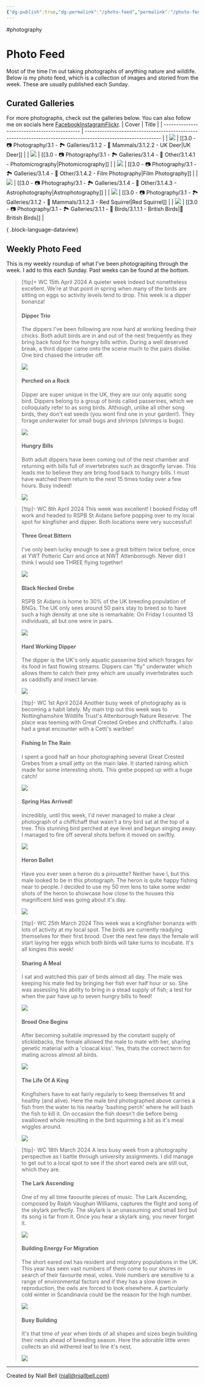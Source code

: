 ```yaml
---
{"dg-publish":true,"dg-permalink":"/photo-feed","permalink":"/photo-feed/","title":"📷 Photo Feed","contentClasses":"cards cards-cols-3 cards-cover cards-cover-no-border cards-title-hide-icons","noteIcon":null,"created":"2024-04-14T18:48:02.767+01:00","updated":"2024-04-26T21:38:55.749+01:00"}
---
```


#photography 
# Photo Feed

Most of the time I'm out taking photographs of anything nature and wildlife. Below is my photo feed, which is a collection of images and storied from the week. These are usually published each Sunday.

## Curated Galleries

For more photographs, check out the galleries below. You can also follow me on socials here [Facebook](https://www.facebook.com/Naturewithniall/)[Instagram](https://www.instagram.com/naturewithniall/)[Flickr](https://flic.kr/ps/3VVzuv). 
| Cover                                        | Title                                                                                                         |
| -------------------------------------------- | ------------------------------------------------------------------------------------------------------------- |
| <img src='https://i.imgur.com/eM38vZ0.png'/> | [[3.0 - 📷 Photography/3.1 - 🏞️ Galleries/3.1.2 - 🐯 Mammals/3.1.2.2 - UK Deer\|UK Deer]]                 |
| <img src='https://i.imgur.com/dJxGbhg.jpg'/> | [[3.0 - 📷 Photography/3.1 - 🏞️ Galleries/3.1.4 - 🚀 Other/3.1.4.1 - Photomicrography\|Photomicrography]] |
| <img src='https://i.imgur.com/9wUq3cS.jpg'/> | [[3.0 - 📷 Photography/3.1 - 🏞️ Galleries/3.1.4 - 🚀 Other/3.1.4.2 - Film Photography\|Film Photography]] |
| <img src='https://i.imgur.com/Rn9G10s.jpg'/> | [[3.0 - 📷 Photography/3.1 - 🏞️ Galleries/3.1.4 - 🚀 Other/3.1.4.3 - Astrophotography\|Astrophotography]] |
| <img src='https://i.imgur.com/pQhjAr7.jpg'/> | [[3.0 - 📷 Photography/3.1 - 🏞️ Galleries/3.1.2 - 🐯 Mammals/3.1.2.3 - Red Squirrel\|Red Squirrel]]       |
| <img src='https://i.imgur.com/FzKzxR4.png'/> | [[3.0 - 📷 Photography/3.1 - 🏞️ Galleries/3.1.1 - 🦅 Birds/3.1.1.1 - British Birds\|🦅 British Birds]]    |

{ .block-language-dataview}

## Weekly Photo Feed

This is my weekly roundup of what I've been photographing through the week. I add to this each Sunday. Past weeks can be found at the bottom.

> [!tip]+ WC 15th April 2024
> A quieter week indeed but nonetheless excellent. We’re at that point in spring when many of the birds are sitting on eggs so activity levels tend to drop. This week is a dipper bonanza!
> 
> #### Dipper Trio
> 
> The dippers I’ve been following are now hard at working feeding their chicks. Both adult birds are in and out of the nest frequently as they bring back food for the hungry bills within. During a well deserved break, a third dipper came onto the scene much to the pairs dislike. One bird chased the intruder off.
> 
> ![](https://i.imgur.com/5PWLvhV.jpeg)
> 
> #### Perched on a Rock
> 
> Dipper are super unique in the UK, they are our only aquatic song bird. Dippers belong to a group of birds called passerines, which we colloquially refer to as song birds. Although, unlike all other song birds, they don't eat seeds (you wont find one in your garden!). They forage underwater for small bugs and shrimps (shrimps is bugs).
> 
> ![](https://i.imgur.com/XCkLmll.jpeg)
> 
> #### Hungry Bills
> 
> Both adult dippers have been coming out of the nest chamber and returning with bills full of invertebrates such as dragonfly larvae. This leads me to believe they are bring food back to hungry bills. I must have watched them return to the nest 15 times today over a few hours. Busy indeed!
> 
> ![](https://i.imgur.com/c08JRco.jpeg)

> [!tip]- WC 8th April 2024
> This week was excellent! I booked Friday off work and headed to RSPB St Aidans before popping over to my local spot for kingfisher and dipper. Both locations were very successful!
> 
> #### Three Great Bittern
> 
> I've only been lucky enough to see a great bittern twice before, once at YWT Potteric Carr and once at NWT Attenborough. Never did I think I would see THREE flying together!
> 
> ![](https://i.imgur.com/KrMWHkt.jpeg)
> 
> #### Black Necked Grebe
> 
> RSPB St Aidans is home to 30% of the UK breeding population of BNGs. The UK only sees around 50 pairs stay to breed so to have such a high density at one site is remarkable. On Friday I counted 13 individuals, all but one were in pairs.
> 
> ![](https://i.imgur.com/lodrPh0.jpeg)
> 
> #### Hard Working Dipper
> 
> The dipper is the UK's only aquatic passerine bird which forages for its food in fast flowing streams. Dippers can "fly" underwater which allows them to catch their prey which are usually invertebrates such as caddisfly and insect larvae.
> 
> ![](https://i.imgur.com/5s3I1UL.jpeg)

> [!tip]- WC 1st April 2024
> Another busy week of photography as is becoming a habit lately. My main trip out this week was to Nottinghamshire Wildlife Trust's Attenborough Nature Reserve. The place was teeming with Great Crested Grebes and chiffchaffs. I also had a great encounter with a Cetti's warbler!
> 
> #### Fishing In The Rain
> 
> I spent a good half an hour photographing several Great Crested Grebes from a small jetty on the main lake. It started raining which made for some interesting shots. This grebe popped up with a huge catch!
> 
>![](https://i.imgur.com/btTePAp.jpeg)
> 
> #### Spring Has Arrived!
> 
> Incredibly, until this week, I'd never managed to make a clear photograph of a chiffchaff that wasn't a tiny bird sat at the top of a tree. This stunning bird perched at eye level and begun singing away. I managed to fire off several shots before it moved on swiftly.
> 
>![](https://i.imgur.com/nxwcJkU.jpeg)
> 
> #### Heron Ballet
> 
> Have you ever seen a heron do a pirouette? Neither have I, but this male looked to be in this photograph. The heron is quite happy fishing near to people. I decided to use my 50 mm lens to take some wider shots of the heron to showcase how close to the houses this magnificent bird was going about it's day. 
> 
>![](https://i.imgur.com/BQVY2XN.jpeg)
> 

> [!tip]- WC 25th March 2024
> This week was a kingfisher bonanza with lots of activity at my local spot. The birds are currently readying themselves for their first brood. Over the next few days the female will start laying her eggs which both birds will take turns to incubate. It's all kingies this week!
> 
> #### Sharing A Meal
> 
> I sat and watched this pair of birds almost all day. The male was keeping his mate fed by bringing her fish ever half hour or so. She was assessing his ability to bring in a stead supply of fish; a test for when the pair have up to seven hungry bills to feed!
>
>![](https://i.imgur.com/aKJOmoG.jpeg)
> 
> #### Brood One Begins
> 
> After becoming suitable impressed by the constant supply of sticklebacks, the female allowed the male to mate with her, sharing genetic material with a 'cloacal kiss'. Yes, thats the correct term for mating across almost all birds.
> 
>![](https://i.imgur.com/wZaBQkd.jpeg)
> 
> #### The Life Of A King
> 
> Kingfishers have to eat fairly regularly to keep themselves fit and healthy (and alive). Here the male bird photographed above carries a fish from the water to his nearby 'bashing perch' where he will bash the fish to kill it. On occasion the fish doesn't die before being swallowed whole resulting in the bird squirming a bit as it's meal wiggles around.
> 
>![](https://i.imgur.com/jaEuce4.jpeg)
> 

> [!tip]- WC 18th March 2024
> A less busy week from a photography perspective as I battle through university assignments. I did manage to get out to a local spot to see if the short eared owls are still out, which they are.
> 
> #### The Lark Ascending
> 
> One of my all time favourite pieces of music. The Lark Ascending, composed by Ralph Vaughan Williams, captures the flight and song of the skylark perfectly. The skylark is an unassuming and small bird but its song is far from it. Once you hear a skylark sing, you never forget it.
> 
>![](https://i.imgur.com/4GCYBi6.jpeg)
> 
> #### Building Energy For Migration
> 
> The short eared owl has resident and migratory populations in the UK. This year has seen vast numbers of them come to our shores in search of their favourite meal, voles. Vole numbers are sensitive to a range of environmental factors and if they has a slow down in reproduction, the owls are forced to look elsewhere. A particularly cold winter in Scandinavia could be the reason for the high number.
> 
>![](https://i.imgur.com/z0zTBs8.jpeg)
> 
> #### Busy Building
> 
>It's that time of year when birds of all shapes and sizes begin building their nests ahead of breeding season. Here the adorable little wren collects an old withered leaf to line it's nest. 
> 
>![](https://i.imgur.com/POuAXem.jpeg)
> 



---
Created by Niall Bell (niall@niallbell.com)